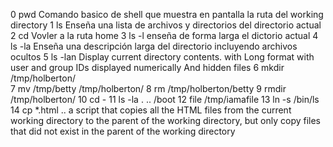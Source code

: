 0 pwd     Comando basico de shell que muestra en pantalla la ruta del working directory
1 ls      Enseña una lista de archivos y directorios del directorio actual
2 cd      Vovler a la ruta home
3 ls -l   enseña de forma larga el dictorio actual
4 ls -la  Enseña una descripción larga del directorio incluyendo archivos ocultos
5 ls -lan Display current directory contents. with Long format with user and group IDs displayed numerically And hidden files
6 mkdir /tmp/holberton/  
7 mv /tmp/betty /tmp/holberton/
8 rm /tmp/holberton/betty
9 rmdir /tmp/holberton/
10 cd -
11 ls -la . .. /boot
12 file /tmp/iamafile
13 ln -s /bin/ls
14 cp *.html .. a script that copies all the HTML files from the current working directory to the parent of the working directory, but only copy files that did not exist in the parent of the working directory
